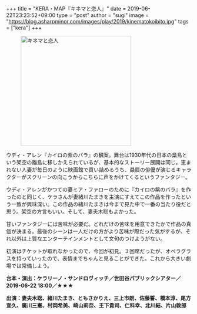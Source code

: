 +++
title = "KERA・MAP『キネマと恋人』"
date = 2019-06-22T23:23:52+09:00
type = "post"
author = "sugi"
image = "https://blog.asharpminor.com/images/play/2019/kinematokoibito.jpg"
tags = ["kera"]
+++
<figure class="alignleft"><img src="/images/play/2019/kinematokoibito.jpg" alt="キネマと恋人" style="width: 300px !important;"></figure>

ウディ・アレン『カイロの紫のバラ』の飜案。舞台は1930年代の日本の梟島という架空の離島に移しかえられているが、基本的なストーリー展開は同じ。恵まれない人妻が毎日のように映画館で買い詰めるうち、贔屓の俳優が演じるキャラクターがスクリーンの向こうからこちらに声をかけてくるというファンタジー。

ウディ・アレンがかつての妻ミア・ファローのために『カイロの紫のバラ』を作ったのと同じく、ケラさんが妻緒川たまきを主演にすえてこの作品を作ったという一致が興味深い。この作品の緒川たまきは今まで見た中で一番の当たり役だと思う。架空の方言もいい。そして、妻夫木聡もよかった。

甘いファンタジーには苦味が必要だ。どれだけの苦味を用意できたかで作品の真価が決まる。最後のシーンは一人だけの方がより苦味が際だった気がするが、それ以外は上質なエンターテインメントとして文句のつけようがない。

初演はチケットが取れなかったので、今回が初見。３回席だったが、オペラグラスを持っていったので、表情までちゃんと見ることができた。これから大きい劇場では常備しよう。

**台本・演出：ケラリーノ・サンドロヴィッチ／世田谷パブリックシアター／2019-06-22 18:00／★★★**

**出演：妻夫木聡、緒川たまき、ともさかりえ、三上市朗、佐藤誓、橋本淳、尾方宣久、廣川三憲、村岡希美、崎山莉奈、王下貴司、仁科幸、北川結、片山敦郎**